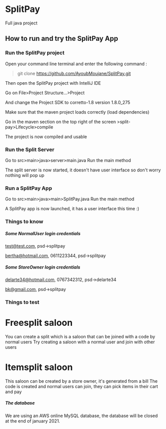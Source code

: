 # SplitPay
Full java project


## How to run and try the SplitPay App
### Run the SplitPay project
Open your command line terminal and enter the following command :
> git clone https://github.com/AyoubMoujane/SplitPay.git

Then open the SplitPay project with IntelliJ IDE

Go on File>Project Structure...>Project 

And change the Project SDK to corretto-1.8 version 1.8.0_275

Make sure that the maven project loads correctly (load dependencies)

Go in the maven section on the top right of the screen >split-pay>Lifecycle>compile

The project is now compiled and usable

### Run the Split Server
Go to src>main>java>server>main.java
Run the main method

The split server is now started, it doesn't have user interface so don't worry nothing will pop up

### Run a SplitPay App
Go to src>main>java>main>SplitPay.java
Run the main method

A SplitPay app is now launched, it has a user interface this time :)

### Things to know
##### Some NormalUser login credentials
test@test.com, psd->splitpay 

bertha@hotmail.com, 0611223344, psd->splitpay

##### Some StoreOwner login credentials
delarte34@hotmail.com, 0767342312, psd->delarte34

bk@gmail.com, psd->splitpay

### Things to test
# Freesplit saloon
You can create a split which is a saloon that can be joined with a code by normal users
Try creating a saloon with a normal user and join with other users
# Itemsplit saloon
This saloon can be created by a store owner, it's generated from a bill
The code is created and normal users can join, they can pick items in their cart and pay

##### The database
We are using an AWS online MySQL database, the database will be closed at the end of january 2021.
